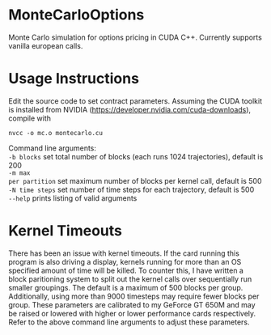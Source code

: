# MonteCarloOptions
Monte Carlo simulation for options pricing in CUDA C++.
Currently supports vanilla european calls.

# Usage Instructions
Edit the source code to set contract parameters. Assuming the CUDA toolkit is installed from NVIDIA
(https://developer.nvidia.com/cuda-downloads), compile with

    nvcc -o mc.o montecarlo.cu
    
Command line arguments:<br>
<code>-b blocks</code> set total number of blocks (each runs 1024 trajectories), default is 200<br>
<code>-m max per partition</code> set maximum number of blocks per kernel call, default is 500<br>
<code>-N time steps</code> set number of time steps for each trajectory, default is 500<br>
<code>--help</code> prints listing of valid arguments

# Kernel Timeouts
There has been an issue with kernel timeouts. If the card running this program is also driving a display, kernels running for more than an OS specified amount of time will be killed. To counter this, I have written a block paritioning system to split
out the kernel calls over sequentially run smaller groupings. The default is a maximum of 500 blocks per group. Additionally, using more than 9000 timesteps may require fewer blocks per group. These parameters are calibrated to my GeForce GT 650M and may be raised or lowered with higher or lower performance cards respectively. Refer to the above command line arguments to adjust these parameters.
